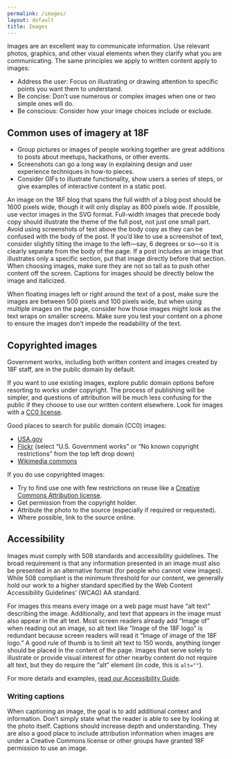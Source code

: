 ```yaml
---
permalink: /images/
layout: default
title: Images
---
```

Images are an excellent way to communicate information. Use relevant
photos, graphics, and other visual elements when they clarify what you
are communicating. The same principles we apply to written content apply
to images:

-   Address the user: Focus on illustrating or drawing attention to specific points you want them to understand.
-   Be concise: Don’t use numerous or complex images when one or two simple ones will do.
-   Be conscious: Consider how your image choices include or exclude.

## Common uses of imagery at 18F

-   Group pictures or images of people working together are great additions to posts about meetups, hackathons, or other events.
-   Screenshots can go a long way in explaining design and user experience techniques in how-to pieces.
-   Consider GIFs to illustrate functionality, show users a series of steps, or give examples of interactive content in a static post.

An image on the 18F blog that spans the full width of a blog post should
be 1600 pixels wide, though it will only display as 800 pixels wide. If
possible, use vector images in the SVG format. Full-width images that
precede body copy should illustrate the theme of the full post, not just
one small part. Avoid using screenshots of text above the body copy as
they can be confused with the body of the post. If you’d like to use a
screenshot of text, consider slightly tilting the image to the left—say,
6 degrees or so—so it is clearly separate from the body of the page. If
a post includes an image that illustrates only a specific section, put
that image directly before that section. When choosing images, make sure
they are not so tall as to push other content off the screen. Captions
for images should be directly below the image and italicized.

When floating images left or right around the text of a post, make sure
the images are between 500 pixels and 100 pixels wide, but when using
multiple images on the page, consider how those images might look as the
text wraps on smaller screens. Make sure you test your content on a
phone to ensure the images don’t impede the readability of the text.

## Copyrighted images

Government works, including both written content and images created by
18F staff, are in the public domain by default.

If you want to use existing images, explore public domain options before
resorting to works under copyright. The process of publishing will be
simpler, and questions of attribution will be much less confusing for
the public if they choose to use our written content elsewhere. Look for
images with a [CC0 license](https://creativecommons.org/about/cc0).

Good places to search for public domain (CC0) images:

-   [USA.gov](https://search.usa.gov/search/images?affiliate=usagov&query=)
-   [Flickr](https://www.flickr.com/search/?text=cats&license=8) (select “U.S. Government works” or “No known copyright restrictions” from the top left drop down)
-   [Wikimedia commons](https://commons.wikimedia.org/wiki/Category:Public_domain)

If you do use copyrighted images:

-   Try to find use one with few restrictions on reuse like a [Creative Commons Attribution license](http://creativecommons.org/licenses/#the-licenses).
-   Get permission from the copyright holder.
-   Attribute the photo to the source (especially if required or requested).
-   Where possible, link to the source online.

## Accessibility

Images must comply with 508 standards and accessibility guidelines. The
broad requirement is that any information presented in an image must
also be presented in an alternative format (for people who cannot view
images). While 508 compliant is the minimum threshold for our content,
we generally hold our work to a higher standard specified by the Web
Content Accessibility Guidelines’ (WCAG) AA standard.

For images this means every image on a web page must have “alt text”
describing the image. Additionally, and text that appears in the image
must also appear in the alt text. Most screen readers already add “Image
of” when reading out an image, so alt text like “Image of the 18F logo”
is redundant because screen readers will read it “Image of image of the
18F logo.” A good rule of thumb is to limit alt text to 150 words,
anything longer should be placed in the content of the page. Images that
serve solely to illustrate or provide visual interest for other nearby
content do not require alt text, but they do require the “alt” element
(in code, this is `alt=""`).

For more details and examples, [read our Accessibility
Guide](https://pages.18f.gov/accessibility/images/).

### Writing captions

When captioning an image, the goal is to add additional context and
information. Don’t simply state what the reader is able to see by
looking at the photo itself. Captions should increase depth and
understanding. They are also a good place to include attribution
information when images are under a Creative Commons license or other
groups have granted 18F permission to use an image.
